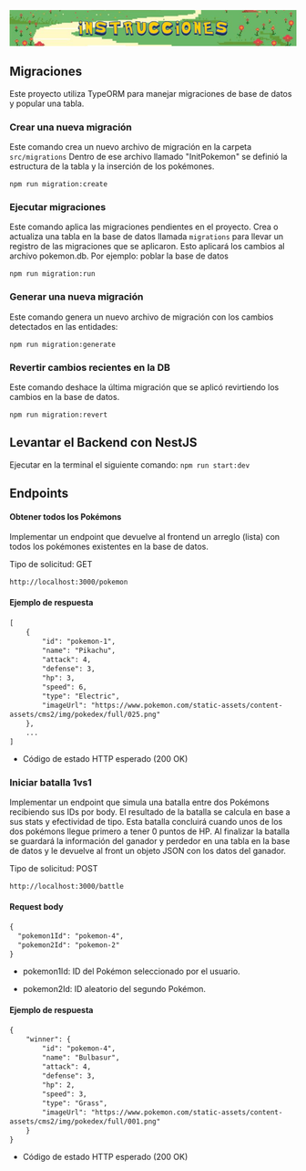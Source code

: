 ![](assets/Instrucciones.jpg)

## Migraciones

Este proyecto utiliza TypeORM para manejar migraciones de base de datos y popular una tabla.

### Crear una nueva migración

Este comando crea un nuevo archivo de migración en la carpeta ```src/migrations```
Dentro de ese archivo llamado "InitPokemon" se definió la estructura de la tabla y la inserción de los pokémones.

```
npm run migration:create
```

### Ejecutar migraciones

Este comando aplica las migraciones pendientes en el proyecto.
Crea o actualiza una tabla en la base de datos llamada ```migrations``` para llevar un registro de las migraciones que se aplicaron.
Esto aplicará los cambios al archivo pokemon.db. Por ejemplo: poblar la base de datos

```
npm run migration:run
```

### Generar una nueva migración

Este comando genera un nuevo archivo de migración con los cambios detectados en las entidades:

```
npm run migration:generate
```

### Revertir cambios recientes en la DB

Este comando deshace la última migración que se aplicó revirtiendo los cambios en la base de datos.

```
npm run migration:revert
```

## Levantar el Backend con NestJS
Ejecutar en la terminal el siguiente comando: ```npm run start:dev```

## Endpoints

#### Obtener todos los Pokémons

Implementar un endpoint que devuelve al frontend un arreglo (lista) con todos los pokémones existentes en la base de datos.

Tipo de solicitud: GET 
```
http://localhost:3000/pokemon
```
#### Ejemplo de respuesta
```
[
    {
        "id": "pokemon-1",
        "name": "Pikachu",
        "attack": 4,
        "defense": 3,
        "hp": 3,
        "speed": 6,
        "type": "Electric",
        "imageUrl": "https://www.pokemon.com/static-assets/content-assets/cms2/img/pokedex/full/025.png"
    },
    ...
]
```

- Código de estado HTTP esperado (200 OK)

### Iniciar batalla 1vs1
Implementar un endpoint que simula una batalla entre dos Pokémons recibiendo sus IDs por body. El resultado de la batalla se calcula en base a sus stats y efectividad de tipo. Esta batalla concluirá cuando unos de los dos pokémons llegue primero a tener 0 puntos de HP. Al finalizar la batalla se guardará la información del ganador y perdedor en una tabla en la base de datos y le devuelve al front un objeto JSON con los datos del ganador.

Tipo de solicitud: POST
```
http://localhost:3000/battle
```

#### Request body

```
{
  "pokemon1Id": "pokemon-4",
  "pokemon2Id": "pokemon-2"
}
```
+ pokemon1Id: ID del Pokémon seleccionado por el usuario.

+ pokemon2Id: ID aleatorio del segundo Pokémon.

#### Ejemplo de respuesta
```
{
    "winner": {
        "id": "pokemon-4",
        "name": "Bulbasur",
        "attack": 4,
        "defense": 3,
        "hp": 2,
        "speed": 3,
        "type": "Grass",
        "imageUrl": "https://www.pokemon.com/static-assets/content-assets/cms2/img/pokedex/full/001.png"
    }
}
```

- Código de estado HTTP esperado (200 OK)